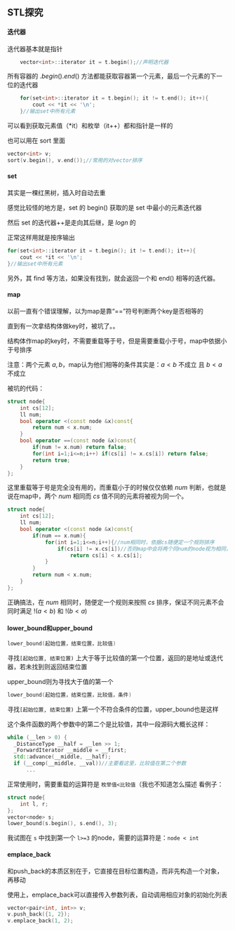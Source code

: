 ## STL探究



#### 迭代器

迭代器基本就是指针

```c++
	vector<int>::iterator it = t.begin();//声明迭代器
```

所有容器的 $.begin().end()$ 方法都能获取容器第一个元素，最后一个元素的下一位的迭代器

```c++
	for(set<int>::iterator it = t.begin(); it != t.end(); it++){
	    cout << *it << '\n';
	}//输出set中所有元素
```

可以看到获取元素值（*it）和枚举（it++）都和指针是一样的

也可以用在 sort 里面

```c++
vector<int> v;
sort(v.begin(), v.end());//常用的对vector排序
```



#### set

其实是一棵红黑树，插入时自动去重

感觉比较怪的地方是，set 的 begin() 获取的是 set 中最小的元素迭代器

然后 set 的迭代器++是走向其后继，是 $logn$ 的

正常这样用就是按序输出

```c++
for(set<int>::iterator it = t.begin(); it != t.end(); it++){
    cout << *it << '\n';
}//输出set中所有元素
```

另外，其 find 等方法，如果没有找到，就会返回一个和 end() 相等的迭代器。



#### map

以前一直有个错误理解，以为map是靠“==”符号判断两个key是否相等的

直到有一次拿结构体做key时，被坑了。。

结构体作map的key时，不需要重载等于号，但是需要重载小于号，map中依据小于号排序

注意：两个元素 $a, b$，map认为他们相等的条件其实是：$a<b$ 不成立 且 $b<a$ 不成立

被坑的代码：

```c++
struct node{
    int cs[12];
    ll num;
    bool operator <(const node &x)const{
        return num < x.num;
    }
    bool operator ==(const node &x)const{
        if(num != x.num) return false;
        for(int i=1;i<=n;i++) if(cs[i] != x.cs[i]) return false;
        return true;
    }
};
```

这里重载等于号是完全没有用的，而重载小于的时候仅仅依赖 $num$ 判断，也就是说在map中，两个 $num$ 相同而 $cs$ 值不同的元素将被视为同一个。

```c++
struct node{
    int cs[12];
    ll num;
    bool operator <(const node &x)const{
        if(num == x.num){
            for(int i=1;i<=n;i++){//num相同时，依据cs随便定一个规则排序
                if(cs[i] != x.cs[i])//否则map中会将两个同num的node视为相同，即便他们cs不同
                    return cs[i] < x.cs[i];
            }
        }
        return num < x.num;
    }
};
```

正确搞法，在 $num$ 相同时，随便定一个规则来按照 $cs$ 排序，保证不同元素不会同时满足 $!(a<b)$ 和 $!(b<a)$



#### lower_bound和upper_bound

```C++
lower_bound(起始位置，结束位置，比较值)
```

寻找`[起始位置, 结束位置)` 上大于等于比较值的第一个位置，返回的是地址或迭代器，若未找到则返回结束位置

upper_bound则为寻找大于值的第一个

```c++
lower_bound(起始位置，结束位置，比较值，条件)
```

寻找`[起始位置, 结束位置)` 上第一个不符合条件的位置，upper_bound也是这样

这个条件函数的两个参数中的第二个是比较值，其中一段源码大概长这样：

```C++
while (__len > 0) {
  _DistanceType __half = __len >> 1;
  _ForwardIterator __middle = __first;
  std::advance(__middle, __half);
  if (__comp(__middle, __val))//主要看这里，比较值在第二个参数
      ...
```

正常使用时，需要重载的运算符是 `枚举值<比较值`（我也不知道怎么描述 看例子：

```c++
struct node{
	int l, r;
};
vector<node> s;
lower_bound(s.begin(), s.end(), 3);
```

我试图在 `s` 中找到第一个 `l>=3` 的node，需要的运算符是：`node < int`



#### emplace_back

和push_back的本质区别在于，它直接在目标位置构造，而非先构造一个对象，再移动

使用上，emplace_back可以直接传入参数列表，自动调用相应对象的初始化列表

```c++
vector<pair<int, int>> v;
v.push_back({1, 2});
v.emplace_back(1, 2);
```

